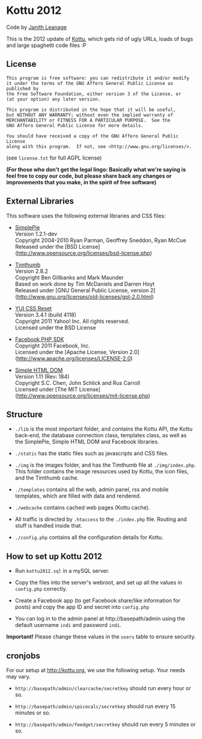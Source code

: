 Kottu 2012
==========

Code by [Janith Leanage](http://janithl.blogspot.com)

This is the 2012 update of [Kottu](https://github.com/janithl/Kottu),
which gets rid of ugly URLs, loads of bugs and large spaghetti code files :P



License
-------

	This program is free software: you can redistribute it and/or modify
	it under the terms of the GNU Affero General Public License as published by
	the Free Software Foundation, either version 3 of the License, or
	(at your option) any later version.

	This program is distributed in the hope that it will be useful,
	but WITHOUT ANY WARRANTY; without even the implied warranty of
	MERCHANTABILITY or FITNESS FOR A PARTICULAR PURPOSE.  See the
	GNU Affero General Public License for more details.

	You should have received a copy of the GNU Affero General Public License
	along with this program.  If not, see <http://www.gnu.org/licenses/>. 

(see `license.txt` for full AGPL license)

**(For those who don't get the legal lingo: Basically what we're saying is
feel free to copy our code, but please share back any changes or improvements
that you make, in the spirit of free software)**



External Libraries
------------------

This software uses the following external libraries and CSS files:

* [SimplePie](http://simplepie.org/)   
	Version 1.2.1-dev   
	Copyright 2004-2010 Ryan Parman, Geoffrey Sneddon, Ryan McCue   
	Released under the [BSD License]
	(http://www.opensource.org/licenses/bsd-license.php)   

* [Timthumb](http://code.google.com/p/timthumb/)   
	Version 2.8.2   
	Copyright Ben Gillbanks and Mark Maunder   
	Based on work done by Tim McDaniels and Darren Hoyt   
	Released under [GNU General Public License, version 2]
	(http://www.gnu.org/licenses/old-licenses/gpl-2.0.html)   

* [YUI CSS Reset](http://yuilibrary.com/license/)   
	Version 3.4.1 (build 4118)   
	Copyright 2011 Yahoo! Inc. All rights reserved.   
	Licensed under the BSD License   

* [Facebook PHP SDK](http://developer.facebook.com/)  
	Copyright 2011 Facebook, Inc.  
	Licensed under the [Apache License, Version 2.0]
	(http://www.apache.org/licenses/LICENSE-2.0)  
	
* [Simple HTML DOM](http://sourceforge.net/projects/simplehtmldom/)  
	Version 1.11 (Rev: 184)  
	Copyright S.C. Chen, John Schlick and Rus Carroll  
 	Licensed under [The MIT License]
	(http://www.opensource.org/licenses/mit-license.php)

Structure
---------

* `./lib` is the most important folder, and contains the Kottu API, the Kottu 
back-end, the database connection class, templates class, as well as the 
SimplePie, Simple HTML DOM and Facebook libraries.

* `./static` has the static files such as javascripts and CSS files.

* `./img` is the images folder, and has the Timthumb file at `./img/index.php`.
This folder contains the image resources used by Kottu, the icon files, and
the Timthumb cache.

* `./templates` contains all the web, admin panel, rss and mobile templates, 
which are filled with data and rendered.

* `./webcache` contains cached web pages (Kottu cache).

* All traffic is directed by `.htaccess` to the `./index.php` file. Routing and
stuff is handled inside that.

* `./config.php` contains all the configuration details for Kottu.



How to set up Kottu 2012
------------------------

* Run `kottu2012.sql` in a mySQL server.
 
* Copy the files into the server's webroot, and set up all the values in
`config.php` correctly.

* Create a Facebook app (to get Facebook share/like information for posts) and 
copy the app ID and secret into `config.php`

* You can log in to the admin panel at http://basepath/admin using the default 
username `indi` and password `indi`. 

**Important!** Please change these values in the `users` table to ensure 
security.


cronjobs
--------

For our setup at http://kottu.org, we use the following setup. Your needs may
vary.

* `http://basepath/admin/clearcache/secretkey` should run every hour or so.

* `http://basepath/admin/spicecalc/secretkey` should run every 15 minutes or so.

* `http://basepath/admin/feedget/secretkey` should run every 5 minutes or so.
